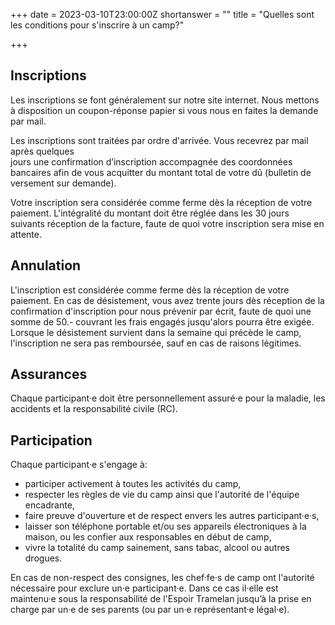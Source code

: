 +++
date = 2023-03-10T23:00:00Z
shortanswer = ""
title = "Quelles sont les conditions pour s'inscrire à un camp?"

+++
## Inscriptions

Les inscriptions se font généralement sur notre site internet. Nous mettons à disposition un coupon-réponse papier si vous nous en faites la demande par mail.

Les inscriptions sont traitées par ordre d'arrivée. Vous recevrez par mail après quelques  
jours une confirmation d’inscription accompagnée des coordonnées bancaires afin de vous acquitter du montant total de votre dû (bulletin de versement sur demande).

Votre inscription sera considérée comme ferme dès la réception de votre paiement. L'intégralité du montant doit être réglée dans les 30 jours suivants réception de la facture, faute de quoi votre inscription sera mise en attente.

## Annulation

L'inscription est considérée comme ferme dès la réception de votre paiement. En cas de désistement, vous avez trente jours dès réception de la confirmation d'inscription pour  nous prévenir par écrit, faute de quoi une somme de 50.- couvrant les frais engagés jusqu'alors pourra être exigée. Lorsque le désistement survient dans la semaine qui précède le camp, l'inscription ne sera pas remboursée, sauf en cas de raisons légitimes.

## Assurances

Chaque participant·e doit être personnellement assuré·e pour la maladie, les accidents et la responsabilité civile (RC).

## Participation

Chaque participant·e s'engage à:  
* participer activement à toutes les activités du camp,
* respecter les règles de vie du camp ainsi que l'autorité de l'équipe encadrante,
* faire preuve d'ouverture et de respect envers les autres participant·e·s,
* laisser son téléphone portable et/ou ses appareils électroniques à la maison, ou les confier aux responsables en début de camp,
* vivre la totalité du camp sainement, sans tabac, alcool ou autres drogues.

En cas de non-respect des consignes, les chef·fe·s de camp ont l'autorité nécessaire pour exclure un·e participant·e. Dans ce cas il·elle est maintenu·e sous la responsabilité de l'Espoir Tramelan jusqu’à la prise en charge par un·e de ses parents (ou par un·e représentant·e légal·e).